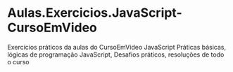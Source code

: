 # Aulas.Exercicios.JavaScript-CursoEmVideo
Exercícios práticos da aulas do CursoEmVideo JavaScript
Práticas básicas, lógicas de programação JavaScript, Desafios práticos, resoluções de todo o curso
